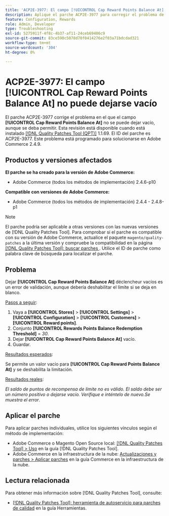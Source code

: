 ```yaml
---
title: 'ACP2E-3977: El campo [!UICONTROL Cap Reward Points Balance At] no puede dejarse vacío'
description: Aplique el parche ACP2E-3977 para corregir el problema de Adobe Commerce en el que el campo **[!UICONTROL Cap Reward Points Balance At]** no se podía dejar vacío cuando se establecía el campo **[!UICONTROL Rewards Points Balance Redemption Threshold]**, lo que provocaba un error de validación.
feature: Configuration, Rewards
role: Admin, Developer
type: Troubleshooting
exl-id: 5275911f-4f8c-4b37-af11-24ceb69406c9
source-git-commit: 83ce590c5078d70f0414276e2f03a71bdcdad321
workflow-type: tm+mt
source-wordcount: '304'
ht-degree: 0%

---
```


# ACP2E-3977: El campo **[!UICONTROL Cap Reward Points Balance At]** no puede dejarse vacío

El parche ACP2E-3977 corrige el problema en el que el campo **[!UICONTROL Cap Reward Points Balance At]** no se puede dejar vacío, aunque se deba permitir. Esta revisión está disponible cuando está instalado [[!DNL Quality Patches Tool (QPT)]](/help/tools/quality-patches-tool/quality-patches-tool-to-self-serve-quality-patches.md) 1.1.69. El ID del parche es ACP2E-3977. Este problema está programado para solucionarse en Adobe Commerce 2.4.9.

## Productos y versiones afectados

**El parche se ha creado para la versión de Adobe Commerce:**

* Adobe Commerce (todos los métodos de implementación) 2.4.6-p10

**Compatible con versiones de Adobe Commerce:**

* Adobe Commerce (todos los métodos de implementación) 2.4.4 - 2.4.8-p1

>[!NOTE]
>
>El parche podría ser aplicable a otras versiones con las nuevas versiones de [!DNL Quality Patches Tool]. Para comprobar si el parche es compatible con su versión de Adobe Commerce, actualice el paquete `magento/quality-patches` a la última versión y compruebe la compatibilidad en la página [[!DNL Quality Patches Tool]: buscar parches ](https://experienceleague.adobe.com/tools/commerce-quality-patches/index.html). Utilice el ID de parche como palabra clave de búsqueda para localizar el parche.

## Problema

Dejar **[!UICONTROL Cap Reward Points Balance At]** déclencheur vacíos es un error de validación, aunque debería deshabilitar el límite si se deja en blanco.

<u>Pasos a seguir</u>:

1. Vaya a **[!UICONTROL Stores]** > **[!UICONTROL Settings]** > **[!UICONTROL Configuration]** > **[!UICONTROL Customers]** > **[!UICONTROL Reward points]**.
1. Conjunto **[!UICONTROL Rewards Points Balance Redemption Threshold]** = *30*.
1. Dejar **[!UICONTROL Cap Reward Points Balance At]** vacío.
1. Guardar.

<u>Resultados esperados</u>:

Se permite un valor vacío para **[!UICONTROL Cap Reward Points Balance At]** y se deshabilita la limitación.

<u>Resultados reales</u>:

*El saldo de puntos de recompensa de límite no es válido. El saldo debe ser un número positivo o dejarse vacío. Verifique e inténtelo de nuevo.Se muestra el error*.

## Aplicar el parche

Para aplicar parches individuales, utilice los siguientes vínculos según el método de implementación:

* Adobe Commerce o Magento Open Source local: [[!DNL Quality Patches Tool] > Uso](/help/tools/quality-patches-tool/usage.md) en la guía [!DNL Quality Patches Tool].
* Adobe Commerce en la infraestructura de la nube: [Actualizaciones y parches > Aplicar parches](https://experienceleague.adobe.com/docs/commerce-cloud-service/user-guide/develop/upgrade/apply-patches.html) en la guía Commerce en la infraestructura de la nube.

## Lectura relacionada

Para obtener más información sobre [!DNL Quality Patches Tool], consulte:

* [[!DNL Quality Patches Tool]: herramienta de autoservicio para parches de calidad](/help/tools/quality-patches-tool/quality-patches-tool-to-self-serve-quality-patches.md) en la guía Herramientas.
